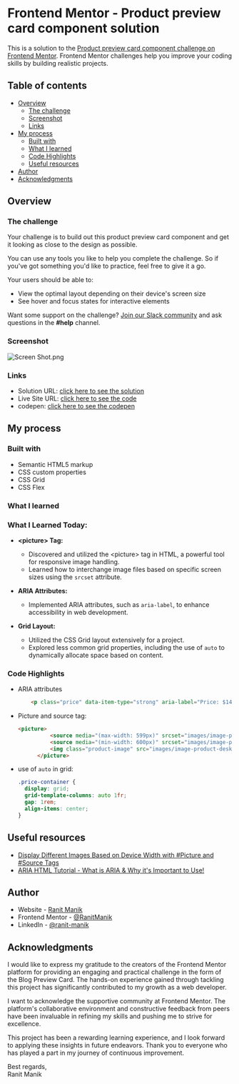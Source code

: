 # Frontend Mentor - Product preview card component solution

This is a solution to
the [Product preview card component challenge on Frontend Mentor](https://www.frontendmentor.io/challenges/product-preview-card-component-GO7UmttRfa).
Frontend Mentor challenges help you improve your coding skills by building realistic projects.

## Table of contents

- [Overview](#overview)
    - [The challenge](#the-challenge)
    - [Screenshot](#screenshot)
    - [Links](#links)
- [My process](#my-process)
    - [Built with](#built-with)
    - [What I learned](#what-i-learned)
    - [Code Highlights](#code-highlights)
    - [Useful resources](#Useful-resources)
- [Author](#author)
- [Acknowledgments](#acknowledgments)

## Overview

### The challenge

Your challenge is to build out this product preview card component and get it looking as close to the design as
possible.

You can use any tools you like to help you complete the challenge. So if you've got something you'd like to practice,
feel free to give it a go.

Your users should be able to:

- View the optimal layout depending on their device's screen size
- See hover and focus states for interactive elements

Want some support on the challenge? [Join our Slack community](https://www.frontendmentor.io/slack) and ask questions in
the **#help** channel.

### Screenshot

![Screen Shot.png](Screen%20Shot.png)

### Links

- Solution
  URL: [click here to see the solution](https://www.frontendmentor.io/solutions/product-preview-card-component-using-grid-6-ppfghQ4J)
- Live Site
  URL: [click here to see the code](https://ranitmanik.github.io/frontendmentor-challenges/FrontendMentor03%E2%80%94Product-preview-card-component/index.html)
- codepen: [click here to see the codepen](https://codepen.io/RANIT-MANIK/full/vYPOJad)

## My process

### Built with

- Semantic HTML5 markup
- CSS custom properties
- CSS Grid
- CSS Flex

### What I learned

### What I Learned Today:

- **\<picture\> Tag:**
    - Discovered and utilized the \<picture\> tag in HTML, a powerful tool for responsive image handling.
    - Learned how to interchange image files based on specific screen sizes using the `srcset` attribute.

- **ARIA Attributes:**
    - Implemented ARIA attributes, such as `aria-label`, to enhance accessibility in web development.

- **Grid Layout:**
    - Utilized the CSS Grid layout extensively for a project.
    - Explored less common grid properties, including the use of `auto` to dynamically allocate space based on content.

### Code Highlights

- ARIA attributes

  ```html
      <p class="price" data-item-type="strong" aria-label="Price: $149.99">$149.99</p>
  
  ```

- Picture and source tag:
  ```html
  <picture>
            <source media="(max-width: 599px)" srcset="images/image-product-mobile.jpg">
            <source media="(min-width: 600px)" srcset="images/image-product-desktop.jpg">
            <img class="product-image" src="images/image-product-desktop.jpg" alt="Gabrielle Essence Eau De Parfum image">
        </picture>
  ```
- use of `auto` in grid:
  ```css
  .price-container {
    display: grid;
    grid-template-columns: auto 1fr;
    gap: 1rem;
    align-items: center;
  }
  ```

## Useful resources

- [Display Different Images Based on Device Width with #Picture and #Source Tags](https://www.youtube.com/watch?v=nHB-3WJTfSg)
- [ARIA HTML Tutorial - What is ARIA & Why it's Important to Use!](https://youtu.be/0hqhAIjE_8I?si=oUBcb4CUsM8b2jf-)

## Author

- Website - [Ranit Manik](https://ranitmanik.github.io/Portfolio-1.0)
- Frontend Mentor - [@RanitManik](https://www.frontendmentor.io/profile/RanitManik)
- LinkedIn - [@ranit-manik](https://www.linkedin.com/in/ranit-manik/)

## Acknowledgments

I would like to express my gratitude to the creators of the Frontend Mentor platform for providing an engaging and
practical challenge in the form of the Blog Preview Card. The hands-on experience gained through tackling this project
has significantly contributed to my growth as a web developer.

I want to acknowledge the supportive community at Frontend Mentor. The platform's collaborative environment and
constructive feedback from peers have been invaluable in refining my skills and pushing me to strive for excellence.

This project has been a rewarding learning experience, and I look forward to applying these insights in future
endeavors. Thank you to everyone who has played a part in my journey of continuous improvement.

Best regards,<br>
Ranit Manik

